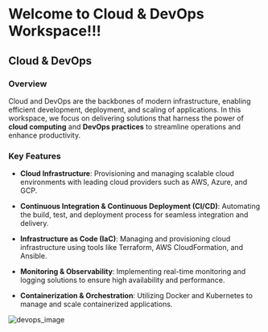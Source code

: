 Welcome to Cloud & DevOps Workspace!!!
======================================

Cloud & DevOps
--------------

### Overview

Cloud and DevOps are the backbones of modern infrastructure, enabling efficient development, deployment, and scaling of applications. In this workspace, we focus on delivering solutions that harness the power of **cloud computing** and **DevOps practices** to streamline operations and enhance productivity.

### Key Features

*   **Cloud Infrastructure**: Provisioning and managing scalable cloud environments with leading cloud providers such as AWS, Azure, and GCP.
    
*   **Continuous Integration & Continuous Deployment (CI/CD)**: Automating the build, test, and deployment process for seamless integration and delivery.
    
*   **Infrastructure as Code (IaC)**: Managing and provisioning cloud infrastructure using tools like Terraform, AWS CloudFormation, and Ansible.
    
*   **Monitoring & Observability**: Implementing real-time monitoring and logging solutions to ensure high availability and performance.
    
*   **Containerization & Orchestration**: Utilizing Docker and Kubernetes to manage and scale containerized applications.

![devops_image](https://www.google.com/url?sa=i&url=https%3A%2F%2Fwww.infinijith.com%2Fblog%2Fdev-ops%2Fdevops-cloud-computing&psig=AOvVaw3MlBocxvnFd7swPLRW52oU&ust=1727982604510000&source=images&cd=vfe&opi=89978449&ved=0CBQQjRxqFwoTCNDr7Y6z8IgDFQAAAAAdAAAAABAJ)